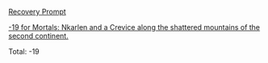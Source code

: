 [Recovery Prompt](https://www.reddit.com/r/GodhoodWB/comments/fr5ib1/endless_pantheon_turn_3/flu4g3h/)

[\-19 for Mortals: Nkarlen and a Crevice along the shattered mountains of the second continent.](https://www.reddit.com/r/GodhoodWB/comments/fr5ib1/endless_pantheon_turn_3/flu8tjs/)

Total: -19